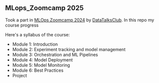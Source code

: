## MLops_Zoomcamp 2025
Took a part in [MLOps Zoomcamp 2024](https://github.com/DataTalksClub/mlops-zoomcamp/tree/main) by [DataTalksClub](https://github.com/DataTalksClub). In this repo my course progress 

Here's a syllabus of the course:
- Module 1: Introduction
- Module 2: Experiment tracking and model management
- Module 3: Orchestration and ML Pipelines
- Module 4: Model Deployment
- Module 5: Model Monitoring
- Module 6: Best Practices
- Project
